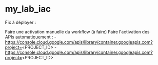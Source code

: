 # my_lab_iac
 

Fix à déployer :

Faire une activation manuelle du workflow (à faire)
Faire l'activation des APIs automatiquement :
    - https://console.cloud.google.com/apis/library/container.googleapis.com?project=<PROJECT_ID>
    - https://console.cloud.google.com/apis/library/container.googleapis.com?project=<PROJECT_ID>